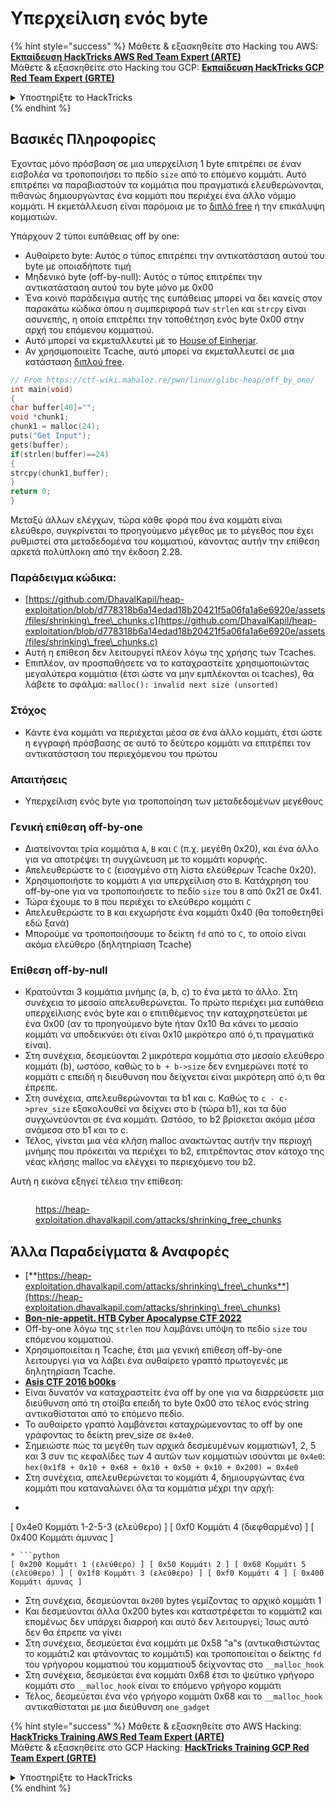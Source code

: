 # Υπερχείλιση ενός byte

{% hint style="success" %}
Μάθετε & εξασκηθείτε στο Hacking του AWS:<img src="/.gitbook/assets/arte.png" alt="" data-size="line">[**Εκπαίδευση HackTricks AWS Red Team Expert (ARTE)**](https://training.hacktricks.xyz/courses/arte)<img src="/.gitbook/assets/arte.png" alt="" data-size="line">\
Μάθετε & εξασκηθείτε στο Hacking του GCP: <img src="/.gitbook/assets/grte.png" alt="" data-size="line">[**Εκπαίδευση HackTricks GCP Red Team Expert (GRTE)**<img src="/.gitbook/assets/grte.png" alt="" data-size="line">](https://training.hacktricks.xyz/courses/grte)

<details>

<summary>Υποστηρίξτε το HackTricks</summary>

* Ελέγξτε τα [**σχέδια συνδρομής**](https://github.com/sponsors/carlospolop)!
* **Εγγραφείτε** στην 💬 [**ομάδα Discord**](https://discord.gg/hRep4RUj7f) ή στην [**ομάδα telegram**](https://t.me/peass) ή **ακολουθήστε** μας στο **Twitter** 🐦 [**@hacktricks\_live**](https://twitter.com/hacktricks\_live)**.**
* **Κοινοποιήστε κόλπα χάκερ υποβάλλοντας PRs στα** [**HackTricks**](https://github.com/carlospolop/hacktricks) και [**HackTricks Cloud**](https://github.com/carlospolop/hacktricks-cloud) αποθετήρια στο GitHub.

</details>
{% endhint %}

## Βασικές Πληροφορίες

Έχοντας μόνο πρόσβαση σε μια υπερχείλιση 1 byte επιτρέπει σε έναν εισβολέα να τροποποιήσει το πεδίο `size` από το επόμενο κομμάτι. Αυτό επιτρέπει να παραβιαστούν τα κομμάτια που πραγματικά ελευθερώνονται, πιθανώς δημιουργώντας ένα κομμάτι που περιέχει ένα άλλο νόμιμο κομμάτι. Η εκμετάλλευση είναι παρόμοια με το [διπλό free](double-free.md) ή την επικάλυψη κομματιών.

Υπάρχουν 2 τύποι ευπάθειας off by one:

* Αυθαίρετο byte: Αυτός ο τύπος επιτρέπει την αντικατάσταση αυτού του byte με οποιαδήποτε τιμή
* Μηδενικό byte (off-by-null): Αυτός ο τύπος επιτρέπει την αντικατάσταση αυτού του byte μόνο με 0x00
* Ένα κοινό παράδειγμα αυτής της ευπάθειας μπορεί να δει κανείς στον παρακάτω κώδικα όπου η συμπεριφορά των `strlen` και `strcpy` είναι ασυνεπής, η οποία επιτρέπει την τοποθέτηση ενός byte 0x00 στην αρχή του επόμενου κομματιού.
* Αυτό μπορεί να εκμεταλλευτεί με το [House of Einherjar](house-of-einherjar.md).
* Αν χρησιμοποιείτε Tcache, αυτό μπορεί να εκμεταλλευτεί σε μια κατάσταση [διπλού free](double-free.md).
```c
// From https://ctf-wiki.mahaloz.re/pwn/linux/glibc-heap/off_by_one/
int main(void)
{
char buffer[40]="";
void *chunk1;
chunk1 = malloc(24);
puts("Get Input");
gets(buffer);
if(strlen(buffer)==24)
{
strcpy(chunk1,buffer);
}
return 0;
}
```
</details>

Μεταξύ άλλων ελέγχων, τώρα κάθε φορά που ένα κομμάτι είναι ελεύθερο, συγκρίνεται το προηγούμενο μέγεθος με το μέγεθος που έχει ρυθμιστεί στα μεταδεδομένα του κομματιού, κάνοντας αυτήν την επίθεση αρκετά πολύπλοκη από την έκδοση 2.28.

### Παράδειγμα κώδικα:

* [https://github.com/DhavalKapil/heap-exploitation/blob/d778318b6a14edad18b20421f5a06fa1a6e6920e/assets/files/shrinking\_free\_chunks.c](https://github.com/DhavalKapil/heap-exploitation/blob/d778318b6a14edad18b20421f5a06fa1a6e6920e/assets/files/shrinking\_free\_chunks.c)
* Αυτή η επίθεση δεν λειτουργεί πλέον λόγω της χρήσης των Tcaches.
* Επιπλέον, αν προσπαθήσετε να το καταχραστείτε χρησιμοποιώντας μεγαλύτερα κομμάτια (έτσι ώστε να μην εμπλέκονται οι tcaches), θα λάβετε το σφάλμα: `malloc(): invalid next size (unsorted)`

### Στόχος

* Κάντε ένα κομμάτι να περιέχεται μέσα σε ένα άλλο κομμάτι, έτσι ώστε η εγγραφή πρόσβασης σε αυτό το δεύτερο κομμάτι να επιτρέπει τον αντικατάσταση του περιεχόμενου του πρώτου

### Απαιτήσεις

* Υπερχείλιση ενός byte για τροποποίηση των μεταδεδομένων μεγέθους

### Γενική επίθεση off-by-one

* Διατείνονται τρία κομμάτια `A`, `B` και `C` (π.χ. μεγέθη 0x20), και ένα άλλο για να αποτρέψει τη συγχώνευση με το κομμάτι κορυφής.
* Απελευθερώστε το `C` (εισαγμένο στη λίστα ελεύθερων Tcache 0x20).
* Χρησιμοποιήστε το κομμάτι `A` για υπερχείλιση στο `B`. Κατάχρηση του off-by-one για να τροποποιήσετε το πεδίο `size` του `B` από 0x21 σε 0x41.
* Τώρα έχουμε το `B` που περιέχει το ελεύθερο κομμάτι `C`
* Απελευθερώστε το `B` και εκχωρήστε ένα κομμάτι 0x40 (θα τοποθετηθεί εδώ ξανά)
* Μπορούμε να τροποποιήσουμε το δείκτη `fd` από το `C`, το οποίο είναι ακόμα ελεύθερο (δηλητηρίαση Tcache)

### Επίθεση off-by-null

* Κρατούνται 3 κομμάτια μνήμης (a, b, c) το ένα μετά το άλλο. Στη συνέχεια το μεσαίο απελευθερώνεται. Το πρώτο περιέχει μια ευπάθεια υπερχείλισης ενός byte και ο επιτιθέμενος την καταχρηστεύεται με ένα 0x00 (αν το προηγούμενο byte ήταν 0x10 θα κάνει το μεσαίο κομμάτι να υποδεικνύει ότι είναι 0x10 μικρότερο από ό,τι πραγματικά είναι).
* Στη συνέχεια, δεσμεύονται 2 μικρότερα κομμάτια στο μεσαίο ελεύθερο κομμάτι (b), ωστόσο, καθώς το `b + b->size` δεν ενημερώνει ποτέ το κομμάτι c επειδή η διευθυνση που δείχνεται είναι μικρότερη από ό,τι θα έπρεπε.
* Στη συνέχεια, απελευθερώνονται τα b1 και c. Καθώς το `c - c->prev_size` εξακολουθεί να δείχνει στο b (τώρα b1), και τα δύο συγχωνεύονται σε ένα κομμάτι. Ωστόσο, το b2 βρίσκεται ακόμα μέσα ανάμεσα στο b1 και το c.
* Τέλος, γίνεται μια νέα κλήση malloc ανακτώντας αυτήν την περιοχή μνήμης που πρόκειται να περιέχει το b2, επιτρέποντας στον κάτοχο της νέας κλήσης malloc να ελέγχει το περιεχόμενο του b2.

Αυτή η εικόνα εξηγεί τέλεια την επίθεση:

<figure><img src="../../.gitbook/assets/image (1247).png" alt=""><figcaption><p><a href="https://heap-exploitation.dhavalkapil.com/attacks/shrinking_free_chunks">https://heap-exploitation.dhavalkapil.com/attacks/shrinking_free_chunks</a></p></figcaption></figure>

## Άλλα Παραδείγματα & Αναφορές

* [**https://heap-exploitation.dhavalkapil.com/attacks/shrinking\_free\_chunks**](https://heap-exploitation.dhavalkapil.com/attacks/shrinking\_free\_chunks)
* [**Bon-nie-appetit. HTB Cyber Apocalypse CTF 2022**](https://7rocky.github.io/en/ctf/htb-challenges/pwn/bon-nie-appetit/)
* Off-by-one λόγω της `strlen` που λαμβάνει υπόψη το πεδίο `size` του επόμενου κομματιού.
* Χρησιμοποιείται η Tcache, έτσι μια γενική επίθεση off-by-one λειτουργεί για να λάβει ένα αυθαίρετο γραπτό πρωτογενές με δηλητηρίαση Tcache.
* [**Asis CTF 2016 b00ks**](https://ctf-wiki.mahaloz.re/pwn/linux/glibc-heap/off\_by\_one/#1-asis-ctf-2016-b00ks)
* Είναι δυνατόν να καταχραστείτε ένα off by one για να διαρρεύσετε μια διεύθυνση από τη στοίβα επειδή το byte 0x00 στο τέλος ενός string αντικαθίσταται από το επόμενο πεδίο.
* Το αυθαίρετο γραπτό λαμβάνεται καταχρώμενοντας το off by one γράφοντας το δείκτη prev_size σε `0x4e0`.
* Σημειώστε πώς τα μεγέθη των αρχικά δεσμευμένων κομματιών1, 2, 5 και 3 συν τις κεφαλίδες των 4 αυτών των κομματιών ισούνται με `0x4e0`:  `hex(0x1f8 + 0x10 + 0x68 + 0x10 + 0x50 + 0x10 + 0x200) = 0x4e0`
* Στη συνέχεια, απελευθερώνεται το κομμάτι 4, δημιουργώντας ένα κομμάτι που καταναλώνει όλα τα κομμάτια μέχρι την αρχή:
* ```python
[ 0x4e0 Κομμάτι 1-2-5-3 (ελεύθερο) ] [ 0xf0 Κομμάτι 4 (διεφθαρμένο) ] [ 0x400 Κομμάτι άμυνας ]
```
* ```python
[ 0x200 Κομμάτι 1 (ελεύθερο) ] [ 0x50 Κομμάτι 2 ] [ 0x68 Κομμάτι 5 (ελεύθερο) ] [ 0x1f8 Κομμάτι 3 (ελεύθερο) ] [ 0xf0 Κομμάτι 4 ] [ 0x400 Κομμάτι άμυνας ]
```
* Στη συνέχεια, δεσμεύονται `0x200` bytes γεμίζοντας το αρχικό κομμάτι 1
* Και δεσμεύονται άλλα 0x200 bytes και καταστρέφεται το κομμάτι2 και επομένως δεν υπάρχει διαρροή και αυτό δεν λειτουργεί; Ίσως αυτό δεν θα έπρεπε να γίνει
* Στη συνέχεια, δεσμεύεται ένα κομμάτι με 0x58 "a"s (αντικαθιστώντας το κομμάτι2 και φτάνοντας το κομμάτι5) και τροποποιείται ο δείκτης `fd` του γρήγορου κομματιού του κομματιού5 δείχνοντας στο `__malloc_hook`
* Στη συνέχεια, δεσμεύεται ένα κομμάτι 0x68 έτσι το ψεύτικο γρήγορο κομμάτι στο `__malloc_hook` είναι το επόμενο γρήγορο κομμάτι
* Τέλος, δεσμεύεται ένα νέο γρήγορο κομμάτι 0x68 και το `__malloc_hook` αντικαθίσταται με μια διεύθυνση `one_gadget`

{% hint style="success" %}
Μάθετε & εξασκηθείτε στο AWS Hacking:<img src="/.gitbook/assets/arte.png" alt="" data-size="line">[**HackTricks Training AWS Red Team Expert (ARTE)**](https://training.hacktricks.xyz/courses/arte)<img src="/.gitbook/assets/arte.png" alt="" data-size="line">\
Μάθετε & εξασκηθείτε στο GCP Hacking: <img src="/.gitbook/assets/grte.png" alt="" data-size="line">[**HackTricks Training GCP Red Team Expert (GRTE)**<img src="/.gitbook/assets/grte.png" alt="" data-size="line">](https://training.hacktricks.xyz/courses/grte)

<details>

<summary>Υποστηρίξτε το HackTricks</summary>

* Ελέγξτε τα [**σχέδια συνδρομής**](https://github.com/sponsors/carlospolop)!
* **Εγγραφείτε** στην 💬 [**ομάδα Discord**](https://discord.gg/hRep4RUj7f) ή στην [**ομά
* **Κοινοποιήστε κόλπα χάκερ κάνοντας υποβολή PRs στα** [**HackTricks**](https://github.com/carlospolop/hacktricks) και [**HackTricks Cloud**](https://github.com/carlospolop/hacktricks-cloud) αποθετήρια στο GitHub.

</details>
{% endhint %}

